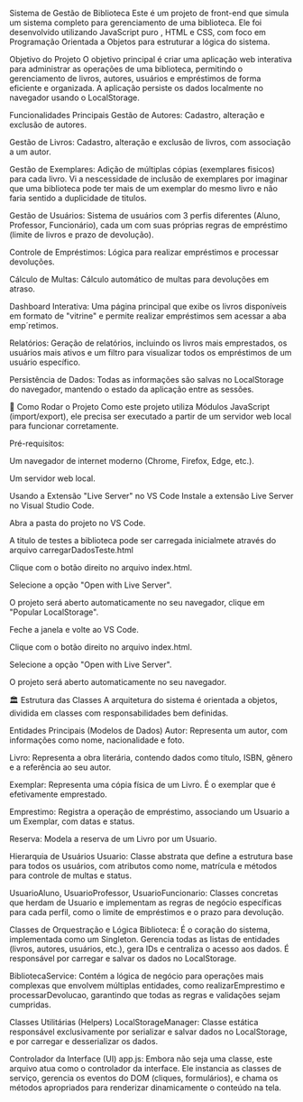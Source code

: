 Sistema de Gestão de Biblioteca
Este é um projeto de front-end que simula um sistema completo para gerenciamento de uma biblioteca. Ele foi desenvolvido utilizando JavaScript puro , HTML e CSS, com foco em Programação Orientada a Objetos para estruturar a lógica do sistema.

Objetivo do Projeto
O objetivo principal é criar uma aplicação web interativa para administrar as operações de uma biblioteca, permitindo o gerenciamento de livros, autores, usuários e empréstimos de forma eficiente e organizada. A aplicação persiste os dados localmente no navegador usando o LocalStorage.

Funcionalidades Principais
Gestão de Autores: Cadastro, alteração e exclusão de autores.

Gestão de Livros: Cadastro, alteração e exclusão de livros, com associação a um autor.

Gestão de Exemplares: Adição de múltiplas cópias (exemplares fisicos) para cada livro.
Vi a nescessidade de inclusão de exemplares por imaginar que uma biblioteca pode ter mais de um exemplar do mesmo livro e não faria sentido a duplicidade de titulos.

Gestão de Usuários: Sistema de usuários com 3 perfis diferentes (Aluno, Professor, Funcionário), cada um com suas próprias regras de empréstimo (limite de livros e prazo de devolução).

Controle de Empréstimos: Lógica para realizar empréstimos e processar devoluções.

Cálculo de Multas: Cálculo automático de multas para devoluções em atraso.

Dashboard Interativa: Uma página principal que exibe os livros disponíveis em formato de "vitrine" e permite realizar empréstimos sem acessar a aba emp´retimos.

Relatórios: Geração de relatórios, incluindo os livros mais emprestados, os usuários mais ativos e um filtro para visualizar todos os empréstimos de um usuário específico.

Persistência de Dados: Todas as informações são salvas no LocalStorage do navegador, mantendo o estado da aplicação entre as sessões.

🚀 Como Rodar o Projeto
Como este projeto utiliza Módulos JavaScript (import/export), ele precisa ser executado a partir de um servidor web local para funcionar corretamente.

Pré-requisitos:

Um navegador de internet moderno (Chrome, Firefox, Edge, etc.).

Um servidor web local.

Usando a Extensão "Live Server" no VS Code
Instale a extensão Live Server no Visual Studio Code.

Abra a pasta do projeto no VS Code.

A titulo de testes a biblioteca pode ser carregada inicialmete através do arquivo carregarDadosTeste.html

Clique com o botão direito no arquivo index.html.

Selecione a opção "Open with Live Server".

O projeto será aberto automaticamente no seu navegador, clique em "Popular LocalStorage".

Feche a janela e volte ao VS Code.

Clique com o botão direito no arquivo index.html.

Selecione a opção "Open with Live Server".

O projeto será aberto automaticamente no seu navegador.

🏛️ Estrutura das Classes
A arquitetura do sistema é orientada a objetos, dividida em classes com responsabilidades bem definidas.

Entidades Principais (Modelos de Dados)
Autor: Representa um autor, com informações como nome, nacionalidade e foto.

Livro: Representa a obra literária, contendo dados como título, ISBN, gênero e a referência ao seu autor.

Exemplar: Representa uma cópia física de um Livro. É o exemplar que é efetivamente emprestado.

Emprestimo: Registra a operação de empréstimo, associando um Usuario a um Exemplar, com datas e status.

Reserva: Modela a reserva de um Livro por um Usuario.

Hierarquia de Usuários
Usuario: Classe abstrata que define a estrutura base para todos os usuários, com atributos como nome, matrícula e métodos para controle de multas e status.

UsuarioAluno, UsuarioProfessor, UsuarioFuncionario: Classes concretas que herdam de Usuario e implementam as regras de negócio específicas para cada perfil, como o limite de empréstimos e o prazo para devolução.

Classes de Orquestração e Lógica
Biblioteca: É o coração do sistema, implementada como um Singleton. Gerencia todas as listas de entidades (livros, autores, usuários, etc.), gera IDs e centraliza o acesso aos dados. É responsável por carregar e salvar os dados no LocalStorage.

BibliotecaService: Contém a lógica de negócio para operações mais complexas que envolvem múltiplas entidades, como realizarEmprestimo e processarDevolucao, garantindo que todas as regras e validações sejam cumpridas.

Classes Utilitárias (Helpers)
LocalStorageManager: Classe estática responsável exclusivamente por serializar e salvar dados no LocalStorage, e por carregar e desserializar os dados.

Controlador da Interface (UI)
app.js: Embora não seja uma classe, este arquivo atua como o controlador da interface. Ele instancia as classes de serviço, gerencia os eventos do DOM (cliques, formulários), e chama os métodos apropriados para renderizar dinamicamente o conteúdo na tela.
